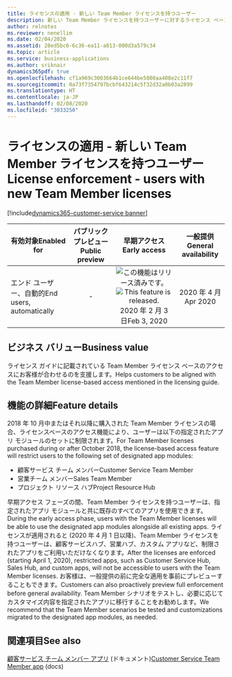 ```yaml
---
title: ライセンスの適用 - 新しい Team Member ライセンスを持つユーザー
description: 新しい Team Member ライセンスを持つユーザーに対するライセンス ベースのアクセス。
author: relnotes
ms.reviewer: nenellim
ms.date: 02/04/2020
ms.assetid: 28ed5bc6-6c36-ea11-a813-000d3a579c34
ms.topic: article
ms.service: business-applications
ms.author: sriknair
dynamics365pdf: true
ms.openlocfilehash: cf1a969c3003664b1ce644be5800aa408e2c11f7
ms.sourcegitcommit: 0a73f7354797bcbf643214c5f32d32a0b03a2899
ms.translationtype: HT
ms.contentlocale: ja-JP
ms.lasthandoff: 02/08/2020
ms.locfileid: "3033250"
---
```

# <a name="license-enforcement---users-with-new-team-member-licenses"></a><span data-ttu-id="ceeb1-103">ライセンスの適用 - 新しい Team Member ライセンスを持つユーザー</span><span class="sxs-lookup"><span data-stu-id="ceeb1-103">License enforcement - users with new Team Member licenses</span></span>
[!include[dynamics365-customer-service banner](../includes/dynamics365-customer-service.md)]

| <span data-ttu-id="ceeb1-104">有効対象</span><span class="sxs-lookup"><span data-stu-id="ceeb1-104">Enabled for</span></span>    |  <span data-ttu-id="ceeb1-105">パブリック プレビュー</span><span class="sxs-lookup"><span data-stu-id="ceeb1-105">Public preview</span></span> | <span data-ttu-id="ceeb1-106">早期アクセス</span><span class="sxs-lookup"><span data-stu-id="ceeb1-106">Early access</span></span> | <span data-ttu-id="ceeb1-107">一般提供</span><span class="sxs-lookup"><span data-stu-id="ceeb1-107">General availability</span></span> | 
| ---------- | :----------: |:----------: |:----------: |
|<span data-ttu-id="ceeb1-108">エンド ユーザー、自動的</span><span class="sxs-lookup"><span data-stu-id="ceeb1-108">End users, automatically</span></span>|-|<span data-ttu-id="ceeb1-109">![この機能はリリース済みです。](/dynamics365-release-plan/media/green-checkmark.png "この機能はリリース済みです。")</span><span class="sxs-lookup"><span data-stu-id="ceeb1-109">![This feature is released.](/dynamics365-release-plan/media/green-checkmark.png "This feature is released.")</span></span> <span data-ttu-id="ceeb1-110">2020 年 2 月 3 日</span><span class="sxs-lookup"><span data-stu-id="ceeb1-110">Feb 3, 2020</span></span>| <span data-ttu-id="ceeb1-111">2020 年 4 月</span><span class="sxs-lookup"><span data-stu-id="ceeb1-111">Apr 2020</span></span>|


## <a name="business-value"></a><span data-ttu-id="ceeb1-112">ビジネス バリュー</span><span class="sxs-lookup"><span data-stu-id="ceeb1-112">Business value</span></span>
<!-- bv start -->
<span data-ttu-id="ceeb1-113">ライセンス ガイドに記載されている Team Member ライセンス ベースのアクセスにお客様が合わせるのを支援します。</span><span class="sxs-lookup"><span data-stu-id="ceeb1-113">Helps customers to be aligned with the Team Member license-based access mentioned in the licensing guide.</span></span>
<!-- bv end -->



## <a name="feature-details"></a><span data-ttu-id="ceeb1-114">機能の詳細</span><span class="sxs-lookup"><span data-stu-id="ceeb1-114">Feature details</span></span>
<!--feature detail start -->
<span data-ttu-id="ceeb1-115">2018 年 10 月中またはそれ以降に購入された Team Member ライセンスの場合、ライセンスベースのアクセス機能により、ユーザーは以下の指定されたアプリ モジュールのセットに制限されます。</span><span class="sxs-lookup"><span data-stu-id="ceeb1-115">For Team Member licenses purchased during or after October 2018, the license-based access feature will restrict users to the following set of designated app modules:</span></span>

- <span data-ttu-id="ceeb1-116">顧客サービス チーム メンバー</span><span class="sxs-lookup"><span data-stu-id="ceeb1-116">Customer Service Team Member</span></span>
- <span data-ttu-id="ceeb1-117">営業チーム メンバー</span><span class="sxs-lookup"><span data-stu-id="ceeb1-117">Sales Team Member</span></span>
- <span data-ttu-id="ceeb1-118">プロジェクト リソース ハブ</span><span class="sxs-lookup"><span data-stu-id="ceeb1-118">Project Resource Hub</span></span>

<span data-ttu-id="ceeb1-119">早期アクセス フェーズの間、Team Member ライセンスを持つユーザーは、指定されたアプリ モジュールと共に既存のすべてのアプリを使用できます。</span><span class="sxs-lookup"><span data-stu-id="ceeb1-119">During the early access phase, users with the Team Member licenses will be able to use the designated app modules alongside all existing apps.</span></span> <span data-ttu-id="ceeb1-120">ライセンスが適用されると (2020 年 4 月 1 日以降)、Team Member ライセンスを持つユーザーは、顧客サービスハブ、営業ハブ、カスタム アプリなど、制限されたアプリをご利用いただけなくなります。</span><span class="sxs-lookup"><span data-stu-id="ceeb1-120">After the licenses are enforced (starting April 1, 2020), restricted apps, such as Customer Service Hub, Sales Hub, and custom apps, will not be accessible to users with the Team Member licenses.</span></span> <span data-ttu-id="ceeb1-121">お客様は、一般提供の前に完全な適用を事前にプレビューすることもできます。</span><span class="sxs-lookup"><span data-stu-id="ceeb1-121">Customers can also proactively preview full enforcement before general availability.</span></span> <span data-ttu-id="ceeb1-122">Team Member シナリオをテストし、必要に応じてカスタマイズ内容を指定されたアプリに移行することをお勧めします。</span><span class="sxs-lookup"><span data-stu-id="ceeb1-122">We recommend that the Team Member scenarios be tested and customizations migrated to the designated app modules, as needed.</span></span>
<!--feature detail end -->










## <a name="see-also"></a><span data-ttu-id="ceeb1-123">関連項目</span><span class="sxs-lookup"><span data-stu-id="ceeb1-123">See also</span></span>

<span data-ttu-id="ceeb1-124">[顧客サービス チーム メンバー アプリ](https://docs.microsoft.com/dynamics365/customer-service/customer-service-team-member) (ドキュメント)</span><span class="sxs-lookup"><span data-stu-id="ceeb1-124">[Customer Service Team Member app](https://docs.microsoft.com/dynamics365/customer-service/customer-service-team-member) (docs)</span></span>
